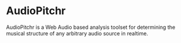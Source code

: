# AudioPitchr

AudioPitchr is a Web Audio based analysis toolset for determining the musical structure of any arbitrary audio source in realtime.
